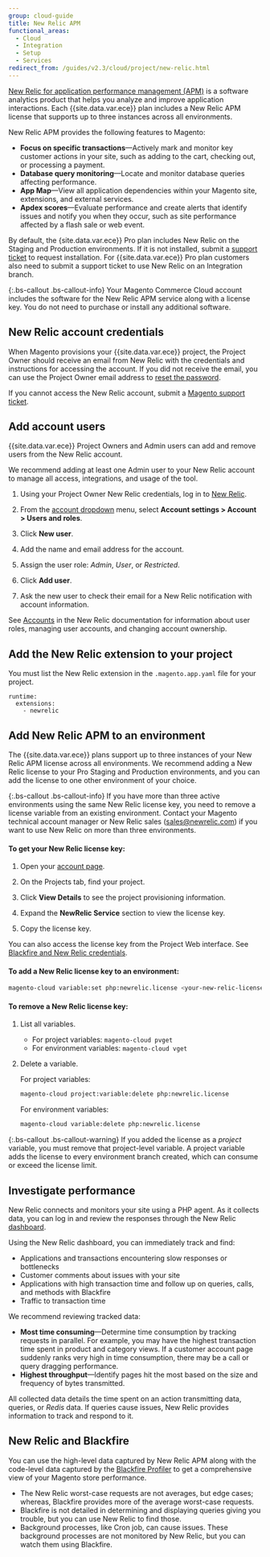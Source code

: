 ```yaml
---
group: cloud-guide
title: New Relic APM
functional_areas:
  - Cloud
  - Integration
  - Setup
  - Services
redirect_from: /guides/v2.3/cloud/project/new-relic.html
---
```


[New Relic for application performance management (APM)](https://docs.newrelic.com/docs/apm/new-relic-apm/getting-started/introduction-new-relic-apm) is a software analytics product that helps you analyze and improve application interactions. Each {{site.data.var.ece}} plan includes a New Relic APM license that supports up to three instances across all environments. 

New Relic APM provides the following features to Magento:

* **Focus on specific transactions**—Actively mark and monitor key customer actions in your site, such as adding to the cart, checking out, or processing a payment.
* **Database query monitoring**—Locate and monitor database queries affecting performance.
* **App Map**—View all application dependencies within your Magento site, extensions, and external services.
* **Apdex scores**—Evaluate performance and create alerts that identify issues and notify you when they occur, such as site performance affected by a flash sale or web event.

By default, the {site.data.var.ece}} Pro plan includes New Relic on the Staging and Production environments. If it is not installed, submit a [support ticket]({{page.baseurl}}/cloud/troubleshooting/troubleshooting-overview.html) to request installation. For {{site.data.var.ece}} Pro plan customers also need to submit a support ticket to use New Relic on an Integration branch. 

{:.bs-callout .bs-callout-info}
Your Magento Commerce Cloud account includes the software for the New Relic APM service along with a license key. You do not need to purchase or install any additional software.

## New Relic account credentials

When Magento provisions your {{site.data.var.ece}} project, the Project Owner should receive an email from New Relic with the credentials and instructions for accessing the account. If you did not receive the email, you can use the Project Owner email address to [reset the password](https://rpm.newrelic.com/forgot_password).

If you cannot access the New Relic account, submit a [Magento support ticket]({{page.baseurl}}/cloud/troubleshooting/troubleshooting-overview.html).

## Add account users

{{site.data.var.ece}} Project Owners and Admin users can add and remove users from the New Relic account.

We recommend adding at least one Admin user to your New Relic account to manage all access, integrations, and usage of the tool.

1. Using your Project Owner New Relic credentials, log in to [New Relic](https://login.newrelic.com/login).

2. From the [account dropdown](https://docs.newrelic.com/docs/using-new-relic/welcome-new-relic/getting-started/glossary#account-dropdown) menu, select **Account settings > Account > Users and roles**.

3. Click **New user**.

4. Add the name and email address for the account.

5. Assign the user role: _Admin_, _User_, or _Restricted_.

6. Click **Add user**.

7. Ask the new user to check their email for a New Relic notification with account information.

See [Accounts](https://docs.newrelic.com/docs/accounts/accounts) in the New Relic documentation for information about user roles, managing user accounts, and changing account ownership.

## Add the New Relic extension to your project

You must list the New Relic extension in the `.magento.app.yaml` file for your project. 

```
runtime:
  extensions:
    - newrelic
```

## Add New Relic APM to an environment

The {{site.data.var.ece}} plans support up to three instances of your New Relic APM license across all environments. We recommend adding a New Relic license to your Pro Staging and Production environments, and you can add the license to one other environment of your choice. 

{:.bs-callout .bs-callout-info}
If you have more than three active environments using the same New Relic license key, you need to remove a license variable from an existing environment.
Contact your Magento technical account manager or New Relic sales (sales@newrelic.com) if you want to use New Relic on more than three environments.

#### To get your New Relic license key:

1. Open your [account page](https://accounts.magento.cloud/user/).

2. On the Projects tab, find your project.

3. Click **View Details** to see the project provisioning information.

4. Expand the **NewRelic Service** section to view the license key.

5. Copy the license key.

You can also access the license key from the Project Web interface. See [Blackfire and New Relic credentials]({{page.baseurl}}/cloud/project/project-intro.html).

#### To add a New Relic license key to an environment:

```bash
magento-cloud variable:set php:newrelic.license <your-new-relic-license-key>
```

#### To remove a New Relic license key:

1. List all variables.

   * For project variables: `magento-cloud pvget`  
   * For environment variables: `magento-cloud vget`

2. Delete a variable.

   For project variables:

   ```bash
   magento-cloud project:variable:delete php:newrelic.license
   ```

   For environment variables:

   ```bash
   magento-cloud variable:delete php:newrelic.license
   ```

{:.bs-callout .bs-callout-warning}
If you added the license as a _project_ variable, you must remove that project-level variable. A project variable adds the license to every environment branch created, which can consume or exceed the license limit.

## Investigate performance

New Relic connects and monitors your site using a PHP agent. As it collects data, you can log in and review the responses through the New Relic [dashboard](https://docs.newrelic.com/docs/apm/applications-menu/monitoring/apm-overview-page).

Using the New Relic dashboard, you can immediately track and find:

* Applications and transactions encountering slow responses or bottlenecks
* Customer comments about issues with your site
* Applications with high transaction time and follow up on queries, calls, and methods with Blackfire
* Traffic to transaction time

We recommend reviewing tracked data:

* **Most time consuming**—Determine time consumption by tracking requests in parallel. For example, you may have the highest transaction time spent in product and category views. If a customer account page suddenly ranks very high in time consumption, there may be a call or query dragging performance.
* **Highest throughput**—Identify pages hit the most based on the size and frequency of bytes transmitted.

All collected data details the time spent on an action transmitting data, queries, or _Redis_ data. If queries cause issues, New Relic provides information to track and respond to it.

## New Relic and Blackfire

You can use the high-level data captured by New Relic APM along with the code-level data captured by the [Blackfire Profiler]({{page.baseurl}}/cloud/configure/blackfire.html) to get a comprehensive view of your Magento store performance.

* The New Relic worst-case requests are not averages, but edge cases; whereas, Blackfire provides more of the average worst-case requests.
* Blackfire is not detailed in determining and displaying queries giving you trouble, but you can use New Relic to find those.
* Background processes, like Cron job, can cause issues. These background processes are not monitored by New Relic, but you can watch them using Blackfire.


